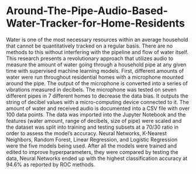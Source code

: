# Around-The-Pipe-Audio-Based-Water-Tracker-for-Home-Residents

Water is one of the most necessary resources within an average household that cannot be quantitatively tracked on a regular basis. There are no methods to this without interfering with the pipeline and flow of water itself. This research presents a revolutionary approach that utilizes audio to measure the amount of water going through a household pipe at any given time with supervised machine learning models. First, different amounts of water were run throughout residential homes with a microphone mounted around the pipe. The output of the microphone is converted into a series of vibrations measured in decibels.  The microphone was tested on seven different pipes in 7 different homes to decrease the data bias. It outputs the string of decibel values with a micro-computing device connected to it.  The amount of water and received audio is documented into a CSV file with over 100 data points. The data was imported into the Jupyter Notebook and the features (water amount, range of decibels, size of pipe) were scaled and the dataset was split into training and testing subsets at a 70/30 ratio in order to assess the model’s accuracy. Neural Networks, K-Nearest Neighbors, Random Forest, Linear Regression, and Logistic Regression were the five models being used. After all the models were trained and edited to improve hyperparameters, they were compared by testing the data, Neural Networks ended up with the highest classification accuracy at 94.6% as reported by ROC methods.
